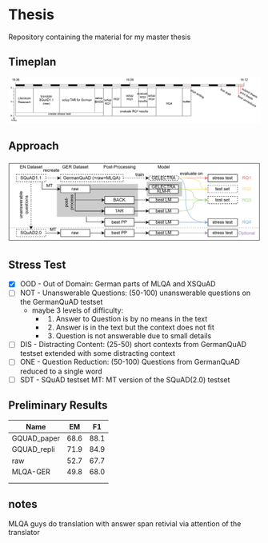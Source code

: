 # Thesis
Repository containing the material for my master thesis

## Timeplan
![Timeplan](data/misc/timeplan.jpg)

## Approach
![Approach](data/misc/approach.jpg)

## Stress Test
- [x] OOD - Out of Domain: German parts of MLQA and XSQuAD
- [ ] NOT - Unanswerable Questions: (50-100) unanswerable questions on the GermanQuAD testset
  - maybe 3 levels of difficulty:
    - 1. Answer to Question is by no means in the text
    - 2. Answer is in the text but the context does not fit
    - 3. Question is not answerable due to small details
- [ ] DIS - Distracting Content: (25-50) short contexts from GermanQuAD testset extended with some distracting context
- [ ] ONE - Question Reduction: (50-100) Questions from GermanQuAD reduced to a single word
- [ ] SDT - SQuAD testset MT: MT version of the SQuAD(2.0) testset

## Preliminary Results

| Name        | EM   | F1   |
|-------------|------|------|
| GQUAD_paper | 68.6 | 88.1 |
| GQUAD_repli | 71.9 | 84.9 |
| raw         | 52.7 | 67.7 |
| MLQA-GER    | 49.8 | 68.0 |
|             |      |      |
|             |      |      |


## notes
MLQA guys do translation with answer span retivial via attention of the translator
